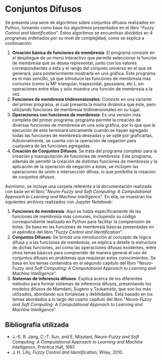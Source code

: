 # Conjuntos Difusos
Se presenta una serie de algoritmos sobre conjuntos difusos realizados en Python, tomando como base los algoritmos presentados en el libro "*Fuzzy Control and Identification*". Estos algoritmos se encuentran divididos en 4 programas ordenados por su nivel de complejidad, como se explica a continuación:

1. **Creación básica de funciones de membresía**: El programa consiste en el despliegue de un menú interactivo que permite seleccionar la función de membresía que se desea representar, junto con los valores correspondientes a ésta y el rango del conjunto universo en el que se generará, para posteriormente mostrarla en una gráfica. Este programa es el más sencillo, ya que introduce las funciones de membresía más comunes (como la MF triangular, trapezoidal, gaussiana, etc.), sin operaciones entre ellas y sólo muestra una función de membresía a la vez.
2. **Funciones de membresía tridimensionales**: Consiste en una variante del primer programa, el cual presenta la misma dinámica que éste, pero utilizando funciones de membresía tridimensionales en su lugar.
3. **Operaciones con funciones de membresía**: Es una versión más completa del primer programa. programa permite la creación de diversas funciones de membresía en una sola gráfica, por lo que que la ejecución de este terminará únicamente cuando se hayan agregado todas las funciones de membresía deseadas y se opte por graficarlas. Adicionalmente, se cuenta con la operación de negación para cualquiera de las funciones agregadas. 
4. **Creación de Conjuntos Difusos**: Se trata del programa completo para la creación y manupulación de funciones de membresía. Este programa, además de permitir la creación de distintas funciones de membresía y la aplicación de la operación de negación a éstas, se incluyen las operaciones de unión e intersección difusa, lo que posibilita la creación de conjuntos difusos.

Asimismo, se incluye una carpeta referente a la documentación realizada con base en el libro "*Neuro-Fuzzy and Soft Computing: A Computational Approach to Learning and Machine Intelligence*". En ella, se muestran los siguientes archivos realizados con Jupyter Notebook:
1. **Funciones de membresía**: Aquí se habla específicamente de las funciones de membresía más comunes, incluyendo su código correspondiente realizado en Python para facilitar la comprensión de éstas. Se basa en las funciones de membresía básicas presentadas en el apéndice del libro "*Fuzzy Control and Identification*".
2. **Conjuntos Difusos**: Se brinda una introducción al concepto de lógica difusa y a las funciones de membresía, se explica a detalle la estructura de dichas funciones, así como las operaciones difusas existentes, entre otros temas básicos para comprender de manera general el uso de conjuntos difusos en problemas que requieran estos conocimientos. Se basa en los temas contenidos en el segundo capítulo del libro "*Neuro-Fuzzy and Soft Computing: A Computational Approach to Learning and Machine Intelligence*".
3. **Sistemas de inferencia difusos**: Explica acerca de los diferentes métodos para formar sistemas de inferencia difusos, presentando los modelos difusos de Mamdani, Sugeno y Tsukamoto, que son los más utilizados, abordando sus fortalezas y debilidades. Está basado en los temas abordados a lo largo del cuarto capítulo del libro "*Neuro-Fuzzy and Soft Computing: A Computational Approach to Learning and Machine Intelligence*".

## Bibliografía utilizada
- J.-S. R. Jang, C.-T. Sun, and E. Mizutani, *Neuro-Fuzzy and Soft Computing: A Computational Approach to Learning and Machine Intelligence*, Prentice Hall, 1997.
- J. H. Lilly, *Fuzzy Control and Identification*, Wiley, 2010.
